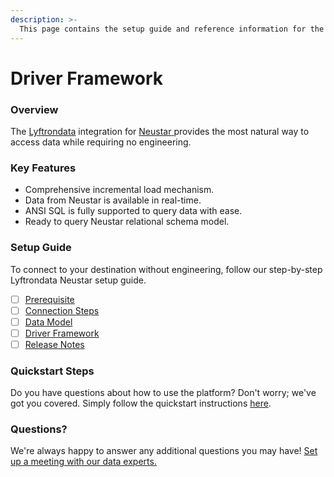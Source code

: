 ```yaml
---
description: >-
  This page contains the setup guide and reference information for the Neustar source connector.
---
```


# Driver Framework

### Overview

The [Lyftrondata](https://www.lyftrondata.com/) integration for [Neustar](https://www.lyftrondata.com/integration/neustar/)[ ](https://www.lyftrondata.com/integration/neustar/)provides the most natural way to access data while requiring no engineering.

### Key Features

* Comprehensive incremental load mechanism.
* Data from Neustar is available in real-time.&#x20;
* ANSI SQL is fully supported to query data with ease.
* Ready to query Neustar relational schema model.

### Setup Guide

To connect to your destination without engineering, follow our step-by-step Lyftrondata Neustar setup guide.

* [ ] [Prerequisite](../../marketing-analytics/neustar/prerequisite.md)
* [ ] [Connection Steps](../../marketing-analytics/neustar/connection-steps.md)
* [ ] [Data Model](../../marketing-analytics/neustar/data-model/)
* [ ] [Driver Framework](../../marketing-analytics/neustar/driver-framework/)
* [ ] [Release Notes](../../marketing-analytics/neustar/release-notes.md)

### Quickstart Steps

Do you have questions about how to use the platform? Don't worry; we've got you covered. Simply follow the quickstart instructions [here](../../../quickstart-steps.md).

### Questions? <a href="#questions" id="questions"></a>

We're always happy to answer any additional questions you may have! [Set up a meeting with our data experts.](https://www.lyftrondata.com/book-a-meeting/)


